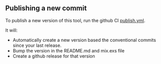
## Publishing a new commit

To publish a new version of this tool, run the github CI [publish.yml](.github/workflows/publish.yml).

It will:

* Automatically create a new version based the conventional commits since your last release.
* Bump the version in the README.md and mix.exs file
* Create a github release for that version